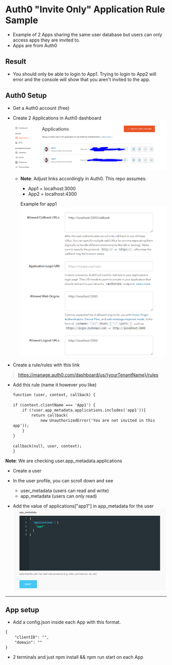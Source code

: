 # Auth0 "Invite Only" Application Rule Sample
- Example of 2 Apps sharing the same user database but users can only access apps they are invited to.
- Apps are from Auth0

## Result
- You should only be able to login to App1. Trying to login to App2 will error and the console will show that you aren't invited to the app.

## Auth0 Setup
- Get a Auth0 account (free)
- Create 2 Applications in Auth0 dashboard
    ![apps](./assets/apps.png)
    - **Note**: Adjust links accordingly in Auth0. This repo assumes:
        - App1 = localhost:3000
        - App2 = localhost:4300

         Example for app1
        ![links](./assets/links.png)

- Create a rule/rules with this link
>https://manage.auth0.com/dashboard/us/{yourTenantName}/rules
- Add this rule (name it however you like)
    ```
    function (user, context, callback) {

    if (context.clientName === 'App1') {
        if (!user.app_metadata.applications.includes('app1')){
            return callback(
                new UnauthorizedError('You are not invited in this app'));
        }
    }

    callback(null, user, context);
    }
    ```
**Note**: We are checking user.app_metadata.applications

- Create a user
- In the user profile, you can scroll down and see
    - user_metadata (users can read and write)
    - app_metadata (users can only read)

- Add the value of applications["app1"] in app_metadata for the user
    ![app-metadata.png](./assets/app-metadata.png)

------
## App setup

- Add a config.json inside each App with this format.
```
{
    "clientID": "",
    "domain": ""
}
```
- 2 terminals and just npm install && npm run start on each App

